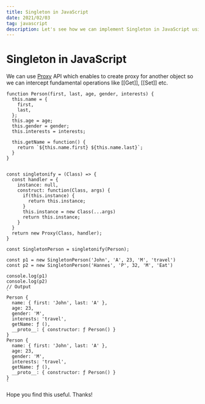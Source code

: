 ```yaml
---
title: Singleton in JavaScript
date: 2021/02/03
tag: javascript
description: Let's see how we can implement Singleton in JavaScript using new Proxy APIs
---
```


# Singleton in JavaScript

We can use [Proxy](https://developer.mozilla.org/en-US/docs/Web/JavaScript/Reference/Global_Objects/Proxy) API which enables to create proxy for
another object so we can intercept fundamental operations like [[Get]], [[Set]] etc.

```
function Person(first, last, age, gender, interests) {
  this.name = {
    first,
    last,
  };
  this.age = age;
  this.gender = gender;
  this.interests = interests;

  this.getName = function() {
    return `${this.name.first} ${this.name.last}`;
  }
}


const singletonify = (Class) => {
  const handler = {
    instance: null,
    construct: function(Class, args) {
      if(this.instance) {
        return this.instance;
      }
      this.instance = new Class(...args)
      return this.instance;
    }
  }
  return new Proxy(Class, handler);
}

const SingletonPerson = singletonify(Person);

const p1 = new SingletonPerson('John', 'A', 23, 'M', 'travel')
const p2 = new SingletonPerson('Hannes', 'P', 32, 'M', 'Eat')

console.log(p1)
console.log(p2)
// Output
`
Person {
  name: { first: 'John', last: 'A' },
  age: 23,
  gender: 'M',
  interests: 'travel',
  getName: ƒ (),
  __proto__: { constructor: ƒ Person() }
}
Person {
  name: { first: 'John', last: 'A' },
  age: 23,
  gender: 'M',
  interests: 'travel',
  getName: ƒ (),
  __proto__: { constructor: ƒ Person() }
}
`

```

Hope you find this useful. Thanks!
